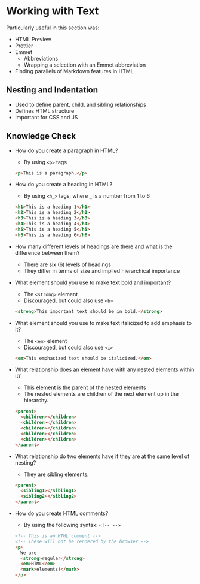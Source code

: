 # Working with Text

Particularly useful in this section was:

- HTML Preview
- Prettier
- Emmet
  - Abbreviations
  - Wrapping a selection with an Emmet abbreviation
- Finding parallels of Markdown features in HTML

## Nesting and Indentation

- Used to define parent, child, and sibling relationships
- Defines HTML structure
- Important for CSS and JS

## Knowledge Check

- How do you create a paragraph in HTML?

  - By using `<p>` tags

  ```html
  <p>This is a paragraph.</p>
  ```

- How do you create a heading in HTML?

  - By using `<h_>` tags, where `_` is a number from 1 to 6

  ```html
  <h1>This is a heading 1</h1>
  <h2>This is a heading 2</h2>
  <h3>This is a heading 3</h3>
  <h4>This is a heading 4</h4>
  <h5>This is a heading 5</h5>
  <h6>This is a heading 6</h6>
  ```

- How many different levels of headings are there and what is the difference between them?

  - There are six (6) levels of headings
  - They differ in terms of size and implied hierarchical importance

- What element should you use to make text bold and important?

  - The `<strong>` element
  - Discouraged, but could also use `<b>`

  ```html
  <strong>This important text should be in bold.</strong>
  ```

- What element should you use to make text italicized to add emphasis to it?

  - The `<em>` element
  - Discouraged, but could also use `<i>`

  ```html
  <em>This emphasized text should be italicized.</em>
  ```

- What relationship does an element have with any nested elements within it?

  - This element is the parent of the nested elements
  - The nested elements are children of the next element up in the hierarchy.

  ```html
  <parent>
    <children></children>
    <children></children>
    <children></children>
    <children></children>
    <children></children>
  </parent>
  ```

- What relationship do two elements have if they are at the same level of nesting?

  - They are sibling elements.

  ```html
  <parent>
    <sibling1></sibling1>
    <sibling2></sibling2>
  </parent>
  ```

- How do you create HTML comments?

  - By using the following syntax: `<!-- -->`

  ```html
  <!-- This is an HTML comment -->
  <!-- These will not be rendered by the browser -->
  <p>
    We are
    <strong>regular</strong>
    <em>HTML</em>
    <mark>elements!</mark>
  </p>
  ```

<!--
## Paragraphs

The following will be compressed into a single line:
```html
<body>
  Lorem ipsum dolor sit amet, consectetur adipiscing elit, sed do eiusmod tempor
  incididunt ut labore et dolore magna aliqua.

  Ut enim ad minim veniam, quis nostrud exercitation ullamco laboris
  nisi ut aliquip ex ea commodo consequat.
</body>
```

## Headings

## Bold text

## Italicized text

## Nesting and indentation

## HTML comments
-->
